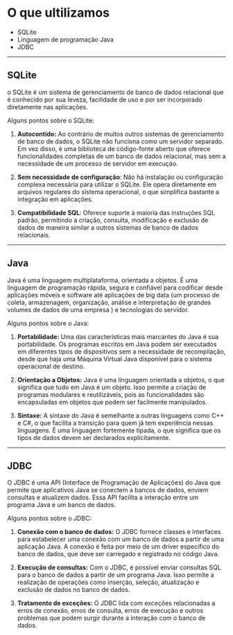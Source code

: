 # O que ultilizamos 

- SQLite
- Linguagem de programação Java
- JDBC

----
## SQLite

o SQLite é um sistema de gerenciamento de banco de dados relacional que é conhecido por sua leveza, facilidade de uso e por ser incorporado diretamente nas aplicações.

Alguns pontos sobre o SQLite:

1. __Autocontido:__ Ao contrário de muitos outros sistemas de gerenciamento de banco de dados, o SQLite não funciona como um servidor separado. Em vez disso, é uma biblioteca de código-fonte aberto que oferece funcionalidades completas de um banco de dados relacional, mas sem a necessidade de um processo de servidor em execução.

2. __Sem necessidade de configuração__: Não há instalação ou configuração complexa necessária para utilizar o SQLite. Ele opera diretamente em arquivos regulares do sistema operacional, o que simplifica bastante a integração em aplicações.

3. __Compatibilidade SQL__: Oferece suporte à maioria das instruções SQL padrão, permitindo a criação, consulta, modificação e exclusão de dados de maneira similar a outros sistemas de banco de dados relacionais.

----
## Java

Java é uma linguagem multiplataforma, orientada a objetos. É uma linguagem de programação rápida, segura e confiável para codificar desde aplicações móveis e software  até aplicações de big data (um processo de coleta, armazenagem, organização, análise e interpretação de grandes volumes de dados de uma empresa ) e tecnologias do servidor.

Alguns pontos sobre o Java:

1. __Portabilidade:__ Uma das características mais marcantes do Java é sua portabilidade. Os programas escritos em Java podem ser executados em diferentes tipos de dispositivos sem a necessidade de recompilação, desde que haja uma Máquina Virtual Java disponível para o sistema operacional de destino.

2. __Orientação a Objetos:__ Java é uma linguagem orientada a objetos, o que significa que tudo em Java é um objeto. Isso permite a criação de programas modulares e reutilizáveis, pois as funcionalidades são encapsuladas em objetos que podem ser facilmente manipulados.

3. __Sintaxe:__ A sintaxe do Java é semelhante a outras linguagens como C++ e C#, o que facilita a transição para quem já tem experiência nessas linguagens. É uma linguagem fortemente tipada, o que significa que os tipos de dados devem ser declarados explicitamente.

----
## JDBC

O JDBC é uma API (Interface de Programação de Aplicações) do Java que permite que aplicativos Java se conectem a bancos de dados, enviem consultas e atualizem dados. Essa API facilita a interação entre um programa Java e um banco de dados.

Alguns pontos sobre o JDBC:

1. __Conexão com o banco de dados:__ O JDBC fornece classes e interfaces para estabelecer uma conexão com um banco de dados a partir de uma aplicação Java. A conexão é feita por meio de um driver específico do banco de dados, que deve ser carregado e registrado no código Java.

2. __Execução de consultas:__ Com o JDBC, é possível enviar consultas SQL para o banco de dados a partir de um programa Java. Isso permite a realização de operações como inserção, seleção, atualização e exclusão de dados no banco de dados.

3. __Tratamento de exceções:__ O JDBC lida com exceções relacionadas a erros de conexão, erros de consulta, erros de execução e outros problemas que podem surgir durante a interação com o banco de dados.
